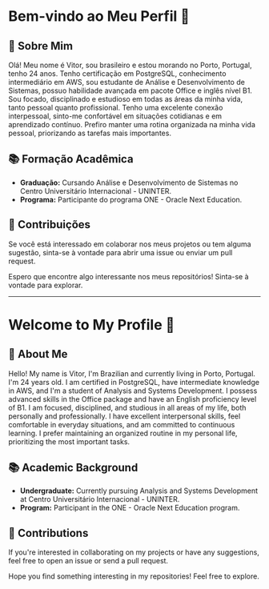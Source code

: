 # Bem-vindo ao Meu Perfil 👋

## 👤 **Sobre Mim**
Olá! Meu nome é Vitor, sou brasileiro e estou morando no Porto, Portugal, tenho 24 anos. Tenho certificação em PostgreSQL, conhecimento intermediário em AWS, sou estudante de Análise e Desenvolvimento de Sistemas, possuo habilidade avançada em pacote Office e inglês nível B1. Sou focado, disciplinado e estudioso em todas as áreas da minha vida, tanto pessoal quanto profissional. Tenho uma excelente conexão interpessoal, sinto-me confortável em situações cotidianas e em aprendizado contínuo. Prefiro manter uma rotina organizada na minha vida pessoal, priorizando as tarefas mais importantes.

## 📚 **Formação Acadêmica**
- **Graduação:** Cursando Análise e Desenvolvimento de Sistemas no Centro Universitário Internacional - UNINTER.
- **Programa:** Participante do programa ONE - Oracle Next Education.

## 🚀 **Contribuições**
Se você está interessado em colaborar nos meus projetos ou tem alguma sugestão, sinta-se à vontade para abrir uma issue ou enviar um pull request.

Espero que encontre algo interessante nos meus repositórios! Sinta-se à vontade para explorar.

---

# Welcome to My Profile 👋

## 👤 **About Me**
Hello! My name is Vitor, I'm Brazilian and currently living in Porto, Portugal. I'm 24 years old. I am certified in PostgreSQL, have intermediate knowledge in AWS, and I'm a student of Analysis and Systems Development. I possess advanced skills in the Office package and have an English proficiency level of B1. I am focused, disciplined, and studious in all areas of my life, both personally and professionally. I have excellent interpersonal skills, feel comfortable in everyday situations, and am committed to continuous learning. I prefer maintaining an organized routine in my personal life, prioritizing the most important tasks.

## 📚 **Academic Background**
- **Undergraduate:** Currently pursuing Analysis and Systems Development at Centro Universitário Internacional - UNINTER.
- **Program:** Participant in the ONE - Oracle Next Education program.

## 🚀 **Contributions**
If you're interested in collaborating on my projects or have any suggestions, feel free to open an issue or send a pull request.

Hope you find something interesting in my repositories! Feel free to explore.
